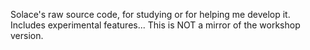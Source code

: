 Solace's raw source code, for studying or for helping me develop it. Includes experimental features... This is NOT a mirror of the workshop version.
